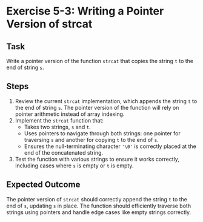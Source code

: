 
# Exercise 5-3: Writing a Pointer Version of strcat

## Task
Write a pointer version of the function `strcat` that copies the string `t` to the end of string `s`.

## Steps
1. Review the current `strcat` implementation, which appends the string `t` to the end of string `s`. The pointer version of the function will rely on pointer arithmetic instead of array indexing.
2. Implement the `strcat` function that:
   - Takes two strings, `s` and `t`.
   - Uses pointers to navigate through both strings: one pointer for traversing `s` and another for copying `t` to the end of `s`.
   - Ensures the null-terminating character `'\0'` is correctly placed at the end of the concatenated string.
3. Test the function with various strings to ensure it works correctly, including cases where `s` is empty or `t` is empty.

## Expected Outcome
The pointer version of `strcat` should correctly append the string `t` to the end of `s`, updating `s` in place. The function should efficiently traverse both strings using pointers and handle edge cases like empty strings correctly.
